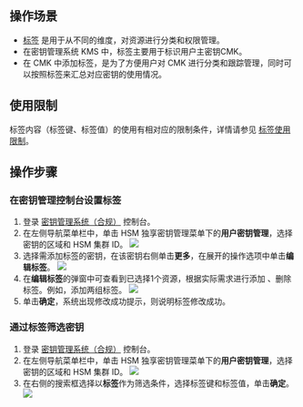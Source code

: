 ## 操作场景
- [标签](https://cloud.tencent.com/document/product/651/13334)  是用于从不同的维度，对资源进行分类和权限管理。
- 在密钥管理系统 KMS 中，标签主要用于标识用户主密钥CMK。
- 在 CMK 中添加标签，是为了方便用户对 CMK 进行分类和跟踪管理，同时可以按照标签来汇总对应密钥的使用情况。

## 使用限制

标签内容（标签键、标签值）的使用有相对应的限制条件，详情请参见  [标签使用限制](https://cloud.tencent.com/document/product/651/13354)。

## 操作步骤

### 在密钥管理控制台设置标签
1. 登录 [密钥管理系统（合规）](https://console.cloud.tencent.com/kms2) 控制台。
2. 在左侧导航菜单栏中，单击 HSM 独享密钥管理菜单下的**用户密钥管理**，选择密钥的区域和 HSM 集群 ID。
![](https://qcloudimg.tencent-cloud.cn/raw/c6af8016a3daa928cafb01b50cdbcfe1.png)
3. 选择需添加标签的密钥，在该密钥右侧单击**更多**，在展开的操作选项中单击**编辑标签**。
![](https://qcloudimg.tencent-cloud.cn/raw/e54bb83cf630d9d4745efe042c7ee6d1.png)
4. 在**编辑标签**的弹窗中可查看到已选择1个资源，根据实际需求进行添加 、删除标签。例如，添加两组标签。
  ![](https://main.qcloudimg.com/raw/9c928ef05302fedabf1bc231939d8792.jpg)
5. 单击**确定**，系统出现修改成功提示，则说明标签修改成功。

### 通过标签筛选密钥
1. 登录 [密钥管理系统（合规）](https://console.cloud.tencent.com/kms2) 控制台。
2. 在左侧导航菜单栏中，单击 HSM 独享密钥管理菜单下的**用户密钥管理**，选择密钥的区域和 HSM 集群 ID。
![](https://qcloudimg.tencent-cloud.cn/raw/c6af8016a3daa928cafb01b50cdbcfe1.png)
3. 在右侧的搜索框选择以**标签**作为筛选条件，选择标签键和标签值，单击**确定**。
  ![](https://main.qcloudimg.com/raw/5f3633966c860456e70415d1354a5794.jpg)
